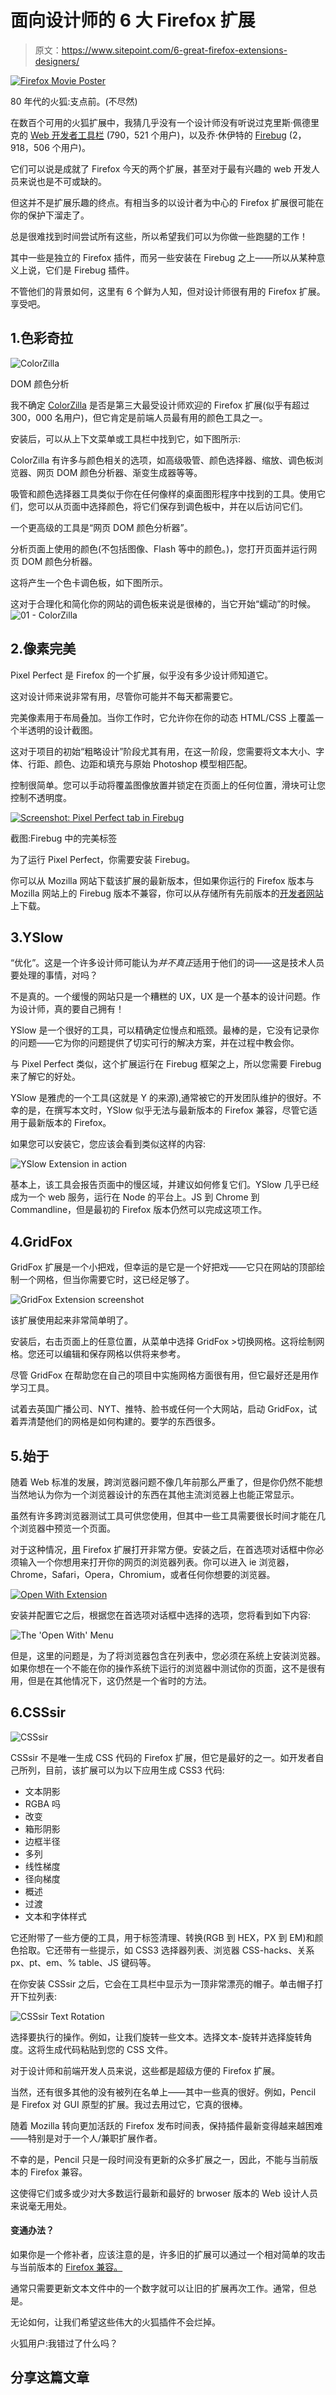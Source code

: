 # 面向设计师的 6 大 Firefox 扩展

> 原文：<https://www.sitepoint.com/6-great-firefox-extensions-designers/>

[![Firefox Movie Poster](img/a17118d7a5c1eab32aedd77b99d24b32.png)](http://www.imdb.com/title/tt0083943/)

80 年代的火狐:支点前。(不尽然)

在数百个可用的火狐扩展中，我猜几乎没有一个设计师没有听说过克里斯·佩德里克的 [Web 开发者工具栏](https://addons.mozilla.org/en-US/firefox/addon/web-developer/) (790，521 个用户)，以及乔·休伊特的 [Firebug](https://addons.mozilla.org/en-us/firefox/addon/firebug) (2，918，506 个用户)。

它们可以说是成就了 Firefox 今天的两个扩展，甚至对于最有兴趣的 web 开发人员来说也是不可或缺的。

但这并不是扩展乐趣的终点。有相当多的以设计者为中心的 Firefox 扩展很可能在你的保护下溜走了。

总是很难找到时间尝试所有这些，所以希望我们可以为你做一些跑腿的工作！

其中一些是独立的 Firefox 插件，而另一些安装在 Firebug 之上——所以从某种意义上说，它们是 Firebug 插件。

不管他们的背景如何，这里有 6 个鲜为人知，但对设计师很有用的 Firefox 扩展。享受吧。

## 1.色彩奇拉

![ColorZilla](img/cd9b8c6df94804fb0be1b399385f4a67.png)

DOM 颜色分析

我不确定 [ColorZilla](https://addons.mozilla.org/en-US/firefox/addon/colorzilla/) 是否是第三大最受设计师欢迎的 Firefox 扩展(似乎有超过 300，000 名用户)，但它肯定是前端人员最有用的颜色工具之一。

安装后，可以从上下文菜单或工具栏中找到它，如下图所示:

ColorZilla 有许多与颜色相关的选项，如高级吸管、颜色选择器、缩放、调色板浏览器、网页 DOM 颜色分析器、渐变生成器等等。

吸管和颜色选择器工具类似于你在任何像样的桌面图形程序中找到的工具。使用它们，您可以从页面中选择颜色，将它们保存到调色板中，并在以后访问它们。

一个更高级的工具是“网页 DOM 颜色分析器”。

分析页面上使用的颜色(不包括图像、Flash 等中的颜色。)，您打开页面并运行网页 DOM 颜色分析器。

这将产生一个色卡调色板，如下图所示。

这对于合理化和简化你的网站的调色板来说是很棒的，当它开始“蠕动”的时候。
![01 - ColorZilla](img/fffb697e52f4274b7da7d0923111ccba.png)

## 2.像素完美

Pixel Perfect 是 Firefox 的一个扩展，似乎没有多少设计师知道它。

这对设计师来说非常有用，尽管你可能并不每天都需要它。

完美像素用于布局叠加。当你工作时，它允许你在你的动态 HTML/CSS 上覆盖一个半透明的设计截图。

这对于项目的初始“粗略设计”阶段尤其有用，在这一阶段，您需要将文本大小、字体、行距、颜色、边距和填充与原始 Photoshop 模型相匹配。

控制很简单。您可以手动将覆盖图像放置并锁定在页面上的任何位置，滑块可让您控制不透明度。

[![Screenshot: Pixel Perfect tab in Firebug](img/13940c23b7dc47867405f49e18877a31.png)](https://addons.mozilla.org/en-us/firefox/addon/pixel-perfect/)

截图:Firebug 中的完美标签

为了运行 Pixel Perfect，你需要安装 Firebug。

你可以从 Mozilla 网站下载该扩展的最新版本，但如果你运行的 Firefox 版本与 Mozilla 网站上的 Firebug 版本不兼容，你可以从存储所有先前版本的[开发者网站](https://getfirebug.com/downloads)上下载。

## 3.YSlow

“优化”。这是一个许多设计师可能认为*并不真正*适用于他们的词——这是技术人员要处理的事情，对吗？

不是真的。一个缓慢的网站只是一个糟糕的 UX，UX 是一个基本的设计问题。作为设计师，真的要自己拥有！

YSlow 是一个很好的工具，可以精确定位慢点和瓶颈。最棒的是，它没有记录你的问题——它为你的问题提供了切实可行的解决方案，并在过程中教会你。

与 Pixel Perfect 类似，这个扩展运行在 Firebug 框架之上，所以您需要 Firebug 来了解它的好处。

YSlow 是雅虎的一个工具(这就是 Y 的来源),通常被它的开发团队维护的很好。不幸的是，在撰写本文时，YSlow 似乎无法与最新版本的 Firefox 兼容，尽管它适用于最新版本的 Firefox。

如果您可以安装它，您应该会看到类似这样的内容:

![YSlow Extension in action](img/c60938a01eb684a2fab198b8f14221cb.png)

基本上，该工具会报告页面中的慢区域，并建议如何修复它们。YSlow 几乎已经成为一个 web 服务，运行在 Node 的平台上。JS 到 Chrome 到 Commandline，但是最初的 Firefox 版本仍然可以完成这项工作。

## 4.GridFox

GridFox 扩展是一个小把戏，但幸运的是它是一个好把戏——它只在网站的顶部绘制一个网格，但当你需要它时，这已经足够了。

![GridFox Extension screenshot](img/8b13df5d32537bcab00e8d00e1e2430f.png)

该扩展使用起来非常简单明了。

安装后，右击页面上的任意位置，从菜单中选择 GridFox >切换网格。这将绘制网格。您还可以编辑和保存网格以供将来参考。

尽管 GridFox 在帮助您在自己的项目中实施网格方面很有用，但它最好还是用作学习工具。

试着去英国广播公司、NYT、推特、脸书或任何一个大网站，启动 GridFox，试着弄清楚他们的网格是如何构建的。要学的东西很多。

## 5.始于

随着 Web 标准的发展，跨浏览器问题不像几年前那么严重了，但是你仍然不能想当然地认为你为一个浏览器设计的东西在其他主流浏览器上也能正常显示。

虽然有许多跨浏览器测试工具可供您使用，但其中一些工具需要很长时间才能在几个浏览器中预览一个页面。

对于这种情况，[用](https://addons.mozilla.org/en-US/firefox/addon/open-with) Firefox 扩展打开非常方便。安装之后，在首选项对话框中你必须输入一个你想用来打开你的网页的浏览器列表。你可以进入 ie 浏览器，Chrome，Safari，Opera，Chromium，或者任何你想要的浏览器。

[![Open With Extension ](img/069069c363391675a6fe27ff5c6706c1.png)](https://addons.mozilla.org/en-US/firefox/addon/open-with/?src=search)

安装并配置它之后，根据您在首选项对话框中选择的选项，您将看到如下内容:

![The 'Open With' Menu](img/75be5a441bc80b11155654af6d1b36ec.png)

但是，这里的问题是，为了将浏览器包含在列表中，您必须在系统上安装浏览器。如果你想在一个不能在你的操作系统下运行的浏览器中测试你的页面，这不是很有用，但是在其他情况下，这仍然是一个省时的方法。

## 6.CSSsir

![CSSsir](img/5de06eb488b13bd25527f5492978a19e.png)

CSSsir 不是唯一生成 CSS 代码的 Firefox 扩展，但它是最好的之一。如开发者自己所列，目前，该扩展可以为以下应用生成 CSS3 代码:

*   文本阴影
*   RGBA 吗
*   改变
*   箱形阴影
*   边框半径
*   多列
*   线性梯度
*   径向梯度
*   概述
*   过渡
*   文本和字体样式

它还附带了一些方便的工具，用于标签清理、转换(RGB 到 HEX，PX 到 EM)和颜色拾取。它还带有一些提示，如 CSS3 选择器列表、浏览器 CSS-hacks、关系 px、pt、em、% table、JS 键码等。

在你安装 CSSsir 之后，它会在工具栏中显示为一顶非常漂亮的帽子。单击帽子打开下拉列表:

![CSSsir Text Rotation](img/9eb3b1804adde990e1b7631d040d9a43.png)

选择要执行的操作。例如，让我们旋转一些文本。选择文本-旋转并选择旋转角度。这将生成代码粘贴到您的 CSS 文件。

对于设计师和前端开发人员来说，这些都是超级方便的 Firefox 扩展。

当然，还有很多其他的没有被列在名单上——其中一些真的很好。例如，Pencil 是 Firefox 对 GUI 原型的扩展。我过去用过它，它真的很棒。

随着 Mozilla 转向更加活跃的 Firefox 发布时间表，保持插件最新变得越来越困难——特别是对于一个人/兼职扩展作者。

不幸的是，Pencil 只是一段时间没有更新的众多扩展之一，因此，不能与当前版本的 Firefox 兼容。

这使得它们或多或少对大多数运行最新和最好的 brwoser 版本的 Web 设计人员来说毫无用处。

#### 变通办法？

如果你是一个修补者，应该注意的是，许多旧的扩展可以通过一个相对简单的攻击与当前版本的 [Firefox 兼容。](http://kb.mozillazine.org/Updating_extensions "Firefox Extension hack")

通常只需要更新文本文件中的一个数字就可以让旧的扩展再次工作。通常，但总是。

无论如何，让我们希望这些伟大的火狐插件不会烂掉。

火狐用户:我错过了什么吗？

## 分享这篇文章